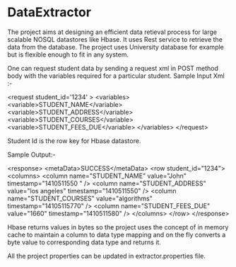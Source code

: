 DataExtractor
=============

The project aims at designing an efficient data retieval process for large scalable  NOSQL datastores like Hbase.
It uses Rest service to retrieve the data from the database. The project  uses University database 
for example but is flexible enough to fit  in any system.

One can request student data by sending a request xml in POST method body with the variables required for a particular
student. Sample Input Xml :-

&lt;request student_id=&apos;1234&apos; &gt;
  &lt;variables&gt;</br>
    &lt;variable&gt;STUDENT_NAME&lt;/variable&gt;</br>
    &lt;variable&gt;STUDENT_ADDRESS&lt;/variable&gt;
    &lt;variable&gt;STUDENT_COURSES&lt;/variable&gt;
    &lt;variable&gt;STUDENT_FEES_DUE&lt;/variable&gt;
  &lt;/variables&gt;
&lt;/request&gt;

Student Id is the row key for Hbase datastore. 

Sample Output:-

&lt;response&gt;
&lt;metaData&gt;SUCCESS&lt;/metaData&gt;
  &lt;row student_id=&quot;1234&quot;&gt;
   &lt;columns&gt;
    &lt;column name=&quot;STUDENT_NAME&quot; value=&quot;John&quot; timestamp=&quot;1410511550 &quot; /&gt;
    &lt;column name=&quot;STUDENT_ADDRESS&quot; value=&quot;los angeles&quot; timestamp=&quot;1410511550&quot; /&gt;
    &lt;column name=&quot;STUDENT_COURSES&quot; value=&quot;algorithms&quot; timestamp=&quot;14105115770&quot; /&gt;
    &lt;column name=&quot;STUDENT_FEES_DUE&quot; value=&quot;1660&quot; timestamp=&quot;1410511580&quot; /&gt;
   &lt;/columns&gt;
  &lt;/row&gt;
&lt;/response&gt;

Hbase returns values in bytes so the  project uses the concept of in memory cache to maintain a column to data type
mapping and on the fly converts a byte value to corresponding data type and returns it.

All the project properties can be updated in extractor.properties file. 
